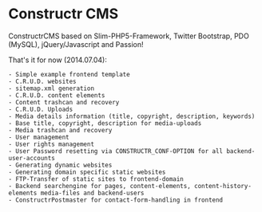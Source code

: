 Constructr CMS
=============

ConstructrCMS based on Slim-PHP5-Framework, Twitter Bootstrap, PDO (MySQL), jQuery/Javascript and Passion!

That's it for now (2014.07.04):

	- Simple example frontend template
	- C.R.U.D. websites
	- sitemap.xml generation
	- C.R.U.D. content elements
	- Content trashcan and recovery
	- C.R.U.D. Uploads
	- Media details information (title, copyright, description, keywords)
	- Base title, copyright, description for media-uploads
	- Media trashcan and recovery
	- User management
	- User rights management
	- User Password resetting via CONSTRUCTR_CONF-OPTION for all backend-user-accounts
	- Generating dynamic websites
	- Generating domain specific static websites
	- FTP-Transfer of static sites to frontend-domain
	- Backend searchengine for pages, content-elements, content-history-elements media-files and backend-users
	- ConstructrPostmaster for contact-form-handling in frontend